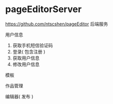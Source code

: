 # pageEditorServer

https://github.com/ntscshen/pageEditor 后端服务

用户信息

1. 获取手机短信验证码
2. 登录( 包含注册 )
3. 获取用户信息
4. 修改用户信息

模板

作品管理

编辑器( 发布 )
